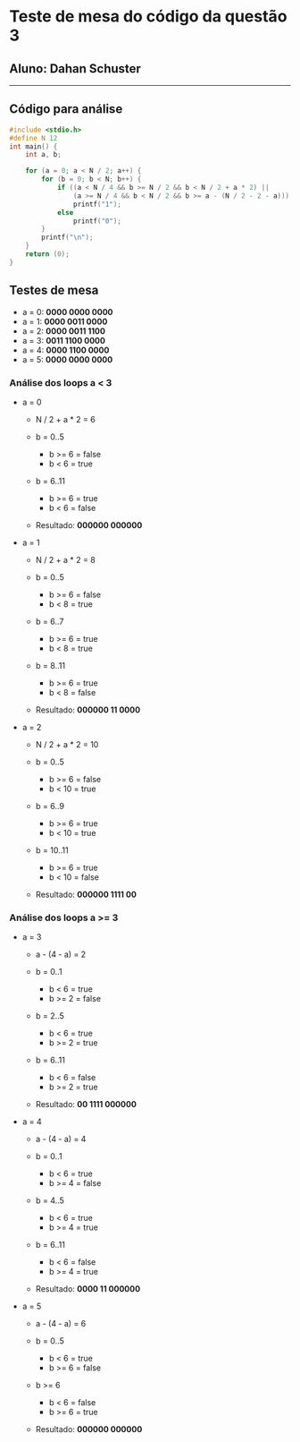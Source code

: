 # Teste de mesa do código da questão 3

## Aluno: Dahan Schuster

---

## Código para análise

``` c
#include <stdio.h>
#define N 12
int main() {
    int a, b;

    for (a = 0; a < N / 2; a++) {
        for (b = 0; b < N; b++) {
            if ((a < N / 4 && b >= N / 2 && b < N / 2 + a * 2) ||
                (a >= N / 4 && b < N / 2 && b >= a - (N / 2 - 2 - a)))
                printf("1");
            else
                printf("0");
        }
        printf("\n");
    }
    return (0);
}
```

## Testes de mesa

* a = 0: **0000 0000 0000**
* a = 1: **0000 0011 0000**
* a = 2: **0000 0011 1100**
* a = 3: **0011 1100 0000**
* a = 4: **0000 1100 0000**
* a = 5: **0000 0000 0000**

### Análise dos loops a < 3

* a = 0
  * N / 2 + a * 2 = 6
  * b = 0..5
    * b >= 6 = false
    * b < 6 = true
  * b = 6..11
    * b >= 6 = true
    * b < 6 = false

  * Resultado: **000000 000000**

* a = 1
  * N / 2 + a * 2 = 8
  * b = 0..5
    * b >= 6 = false
    * b < 8 = true
  * b = 6..7
    * b >= 6 = true
    * b < 8 = true
  * b = 8..11
    * b >= 6 = true
    * b < 8 = false

  * Resultado: **000000 11 0000**

* a = 2
  * N / 2 + a * 2 = 10
  * b = 0..5
    * b >= 6 = false
    * b < 10 = true
  * b = 6..9
    * b >= 6 = true
    * b < 10 = true
  * b = 10..11
    * b >= 6 = true
    * b < 10 = false

  * Resultado: **000000 1111 00**

### Análise dos loops a >= 3

* a = 3
  * a - (4 - a) = 2
  * b = 0..1
    * b < 6  = true
    * b >= 2 = false
  * b = 2..5
    * b < 6  = true
    * b >= 2 = true
  * b = 6..11
    * b < 6  = false
    * b >= 2 = true

  * Resultado: **00 1111 000000**

* a = 4
  * a - (4 - a) = 4
  * b = 0..1
    * b < 6  = true
    * b >= 4 = false
  * b = 4..5
    * b < 6  = true
    * b >= 4 = true
  * b = 6..11
    * b < 6  = false
    * b >= 4 = true

  * Resultado: **0000 11 000000**

* a = 5
  * a - (4 - a) = 6
  * b = 0..5
    * b < 6  = true
    * b >= 6 = false
  * b >= 6
    * b < 6  = false
    * b >= 6 = true

  * Resultado: **000000 000000**
